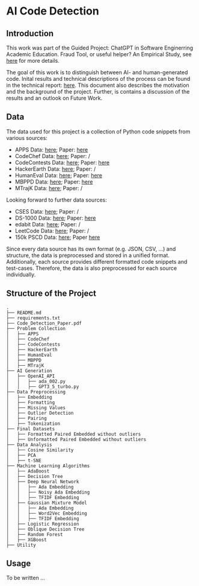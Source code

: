 # AI Code Detection

## Introduction
This work was part of the Guided Project: ChatGPT in Software Enginerring Academic Education. Fraud Tool, or useful 
helper? An Empirical Study, see [here](https://www.archi-lab.io/projects/ss23/gp_chatgpt_ss23.html) for more details.

The goal of this work is to distinguish between AI- and human-generated code. Inital results and technical 
descriptions of the process can be found in the technical report: [here](Code_Detection_Paper.pdf). This document also 
describes the motivation and the background of the project. Further, is contains a discussion of the results and an
outlook on Future Work.

## Data
The data used for this project is a collection of Python code snippets from various sources:
- APPS Data: [here](https://github.com/hendrycks/apps); Paper: [here](https://arxiv.org/pdf/2105.09938v3.pdf)
- CodeChef Data: [here](https://www.codechef.com/); Paper: /
- CodeContests Data: [here](https://huggingface.co/datasets/deepmind/code_contests); Paper: [here](https://arxiv.org/abs/2203.07814)
- HackerEarth Data: [here](https://www.hackerearth.com/); Paper: /
- HumanEval Data: [here](https://github.com/openai/human-eval); Paper: [here](https://arxiv.org/abs/2107.03374)
- MBPPD Data: [here](https://github.com/google-research/google-research/tree/master/mbpp); Paper: [here](https://arxiv.org/abs/2108.07732)
- MTrajK Data: [here](https://github.com/MTrajK/); Paper: /

Looking forward to further data sources:
- CSES Data: [here](https://cses.fi/problemset/); Paper: /
- DS-1000 Data: [here](https://ds1000-code-gen.github.io); Paper: [here](https://arxiv.org/abs/2211.11501)
- edabit Data: [here](https://edabit.com/challenges/python3); Paper: /
- LeetCode Data: [here](https://leetcode.com/); Paper: /
- 150k PSCD Data: [here](https://www.kaggle.com/datasets/veeralakrishna/150k-python-dataset); Paper [here](https://dl.acm.org/doi/10.1145/2983990.2984041)

Since every data source has its own format (e.g. JSON, CSV, ...) and structure, the data is preprocessed and stored in
a unified format. Additionally, each source provides different formatted code snippets and test-cases. Therefore, the
data is also preprocessed for each source individually.


## Structure of the Project
```
.
├── README.md
├── requirements.txt
├── Code_Detection_Paper.pdf
├── Problem Collection
│   ├── APPS
│   ├── CodeChef
│   ├── CodeContests
│   ├── HackerEarth
│   ├── HumanEval
│   ├── MBPPD
│   ├── MTrajK
├── AI Generation
│   ├── OpenAI_API
│   │   ├── ada_002.py
│   │   ├── GPT3_5_turbo.py
├── Data Preprocessing
│   ├── Embedding
│   ├── Formatting
│   ├── Missing Values
│   ├── Outlier Detection
│   ├── Pairing
│   ├── Tokenization
├── Final Datasets
│   ├── Formatted Paired Embedded without outliers
│   ├── Unformatted Paired Embedded without outliers
├── Data Analysis
│   ├── Cosine Similarity
│   ├── PCA
│   ├── t-SNE
├── Machine Learning Algorithms
│   ├── AdaBoost
│   ├── Decision Tree
│   ├── Deep Neural Network
│   │   ├── Ada Embedding
│   │   ├── Noisy Ada Embedding
│   │   ├── TFIDF Embedding
│   ├── Gaussian Mixture Model
│   │   ├── Ada Embedding
│   │   ├── Word2Vec Embedding
│   │   ├── TFIDF Embedding
│   ├── Logistic Regression
│   ├── Oblique Decision Tree
│   ├── Random Forest
│   ├── XGBoost
├── Utility
```

## Usage
To be written ...